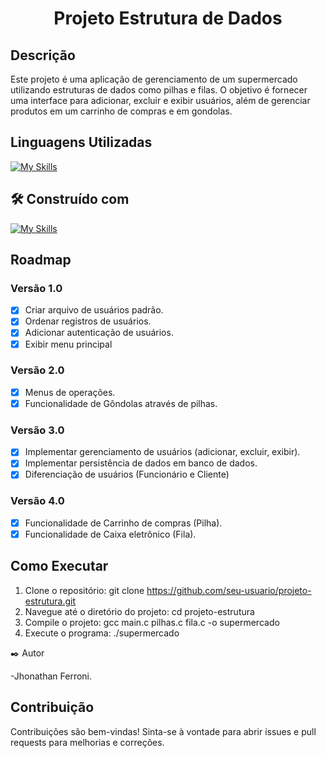
<h1 align="center">Projeto Estrutura de Dados</h1>

## Descrição

Este projeto é uma aplicação de gerenciamento de um supermercado utilizando estruturas de dados como pilhas e filas. O objetivo é fornecer uma interface para adicionar, excluir e exibir usuários, além de gerenciar produtos em um carrinho de compras e em gondolas.

## Linguagens Utilizadas

[![My Skills](https://skillicons.dev/icons?i=c)](https://skillicons.dev)

## 🛠️ Construído com

[![My Skills](https://skillicons.dev/icons?i=visualstudio)](https://skillicons.dev)

## Roadmap

### Versão 1.0

- [x] Criar arquivo de usuários padrão.
- [x] Ordenar registros de usuários.
- [x] Adicionar autenticação de usuários.
- [x] Exibir menu principal 

### Versão 2.0

- [x] Menus de operações.
- [x] Funcionalidade de Gôndolas através de pilhas.

### Versão 3.0

- [x] Implementar gerenciamento de usuários (adicionar, excluir, exibir).
- [x] Implementar persistência de dados em banco de dados.
- [x] Diferenciação de usuários (Funcionário e Cliente)
      
### Versão 4.0

- [x] Funcionalidade de Carrinho de compras (Pilha).
- [x] Funcionalidade de Caixa eletrônico (Fila).  

## Como Executar

1. Clone o repositório:
 git clone https://github.com/seu-usuario/projeto-estrutura.git
2. Navegue até o diretório do projeto:
 cd projeto-estrutura  
3. Compile o projeto:
 gcc main.c pilhas.c fila.c -o supermercado
4. Execute o programa:
 ./supermercado

✒️ Autor

-Jhonathan Ferroni.

## Contribuição

Contribuições são bem-vindas! Sinta-se à vontade para abrir issues e pull requests para melhorias e correções.

